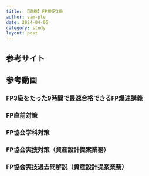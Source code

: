 ```yaml
---
title: 【資格】FP検定3級
author: sam-ple
date: 2024-04-05
category: study
layout: post
---
```


## 参考サイト


## 参考動画

### FP3級をたった9時間で最速合格できるFP爆速講義

<div class="youtube"><lite-youtube videoid="e6_R3q-MsI4" playlabel="Play"></lite-youtube></div>
<div class="youtube"><lite-youtube videoid="2AxTAoh6Juc" playlabel="Play"></lite-youtube></div>
<div class="youtube"><lite-youtube videoid="Vw0SPGJjJBI" playlabel="Play"></lite-youtube></div>
<div class="youtube"><lite-youtube videoid="8otbc9w9vGU" playlabel="Play"></lite-youtube></div>
<div class="youtube"><lite-youtube videoid="7F4T9Eob-ss" playlabel="Play"></lite-youtube></div>
<div class="youtube"><lite-youtube videoid="HlAIihsWn2w" playlabel="Play"></lite-youtube></div>

### FP直前対策

<div class="youtube"><lite-youtube videoid="tLg9yfQuER0" playlabel="Play"></lite-youtube></div>
<div class="youtube"><lite-youtube videoid="NLvhWY8YBH4" playlabel="Play"></lite-youtube></div>
<div class="youtube"><lite-youtube videoid="GX1CM8aKLLg" playlabel="Play"></lite-youtube></div>
<div class="youtube"><lite-youtube videoid="x7DiZzDqx8Q" playlabel="Play"></lite-youtube></div>
<div class="youtube"><lite-youtube videoid="LlthpSXjxic" playlabel="Play"></lite-youtube></div>
<div class="youtube"><lite-youtube videoid="m9LAuvVB80o" playlabel="Play"></lite-youtube></div>

### FP協会学科対策

<div class="youtube"><lite-youtube videoid="ABL778MuxUA" playlabel="Play"></lite-youtube></div>
<div class="youtube"><lite-youtube videoid="ZpWZA3ERNT0" playlabel="Play"></lite-youtube></div>
<div class="youtube"><lite-youtube videoid="yT99EIQmBJI" playlabel="Play"></lite-youtube></div>
<div class="youtube"><lite-youtube videoid="eCfj-HiEAw8" playlabel="Play"></lite-youtube></div>

### FP協会実技対策（資産設計提案業務）

<div class="youtube"><lite-youtube videoid="kEsJz81mbss" playlabel="Play"></lite-youtube></div>
<div class="youtube"><lite-youtube videoid="UL5TfcCzhdI" playlabel="Play"></lite-youtube></div>
<div class="youtube"><lite-youtube videoid="mYTP14Ec7dE" playlabel="Play"></lite-youtube></div>
<div class="youtube"><lite-youtube videoid="MdBBHsSitSg" playlabel="Play"></lite-youtube></div>
<div class="youtube"><lite-youtube videoid="wK8FR69b2LI" playlabel="Play"></lite-youtube></div>
<div class="youtube"><lite-youtube videoid="CY-e8r66Wcg" playlabel="Play"></lite-youtube></div>
<div class="youtube"><lite-youtube videoid="cwl-7m4d8EU" playlabel="Play"></lite-youtube></div>

### FP協会実技過去問解説（資産設計提案業務）

<div class="youtube"><lite-youtube videoid="Aa_KMf6ZZsE" playlabel="Play"></lite-youtube></div>
<div class="youtube"><lite-youtube videoid="9IelddmRk3I" playlabel="Play"></lite-youtube></div>
<div class="youtube"><lite-youtube videoid="WSvny6hfFj8" playlabel="Play"></lite-youtube></div>
<div class="youtube"><lite-youtube videoid="5O0Nt1Im18g" playlabel="Play"></lite-youtube></div>
<div class="youtube"><lite-youtube videoid="b6kTdxWubuA" playlabel="Play"></lite-youtube></div>
<div class="youtube"><lite-youtube videoid="yAXojUjPieM" playlabel="Play"></lite-youtube></div>
<div class="youtube"><lite-youtube videoid="gmHwlJtU4_w" playlabel="Play"></lite-youtube></div>
<div class="youtube"><lite-youtube videoid="aDK-jDzdzbE" playlabel="Play"></lite-youtube></div>